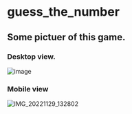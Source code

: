 # guess_the_number
## Some pictuer of this game.
### Desktop view.
![image](https://user-images.githubusercontent.com/113583194/204465168-9f660300-5ee0-454d-9973-579ef2adf127.png)
### Mobile view 
![IMG_20221129_132802](https://user-images.githubusercontent.com/113583194/204465723-0b475476-d198-4f29-ac41-e5107444dd98.jpg)

